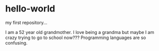 # hello-world
my first repository...

I am a 52 year old grandmother.  I love being a grandma but maybe I am crazy trying to go to school now???  Programming languages are so confusing.
